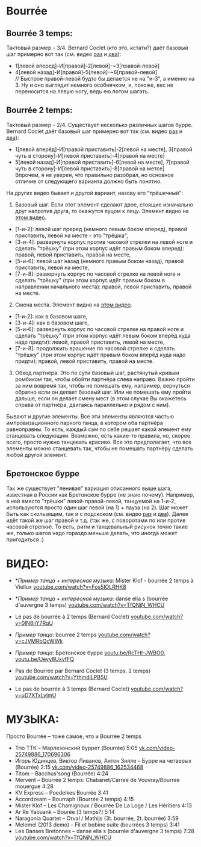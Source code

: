 Bourrée
========
## Bourrée 3 temps:
Тактовый размер - 3/4. Bernard Coclet (кто это, кстати?) даёт базовый шаг примерно вот так (см. видео [раз](https://www.youtube.com/watch?v=uD7XTxLylmU) и [два](https://www.youtube.com/watch?v=YthmdiLPB5U)):

- 1[левой вперед]-И[правой]-2[левой]-~3[правой-левой]
- 4[левой назад]-И[правой]-5[левой]-~6[правой-левой]  
  // Быстрое правой-левой будто бы делается не на "и-3", а именно на 3. Ну и оно выглядит немного особнячком, и, похоже, вес не переносится на левую ногу, ведь ею потом шагать.

## Bourrée 2 temps:
Тактовый размер - 2/4. Существует несколько различных шагов бурре. Bernard Coclet даёт базовый шаг примерно вот так (см. видео [раз](https://www.youtube.com/watch?v=0lN6jjY7RqU) и [два](https://www.youtube.com/watch?v=YthmdiLPB5U)):

- 1[левой вперёд]-И[правой приставить]-2[левой на месте], 3[правой чуть в сторону]-И[левой приставить]-4[правой на месте]
- 5[левой назад]-И[правой приставить]-6[левой на месте], 7[правой чуть в сторону]-И[левой приставить]-8[правой на метсе]  
  Впрочем, я не уверен, что правильно разобрал, но основное отличие от следующего варианта должно быть понятно.

На других видео бывает и другой вариант, назову его "трёшечный":

1. Базовый шаг. Если этот элемент сделают двое, стоящие изначально друг напротив друга, то окажутся луцом к лицу. Элемент видно на [этом видео](https://www.youtube.com/watch?v=cJVMRbQcWWk).
  - [1-и-2]: левой шаг преред (немного левым боком вперед), правой приставить, левой на месте - это "трёшка",
  - [3-и-4]: развернуть корпус против часовой стрелки на левой ноге и сделать "трёшку" (при этом корпус идёт правым боком вперед): правой, левой приставить, правой на месте,
  - [5-и-6]: левой шаг назад (немного правым боком назад), правой приставить, левой на месте,
  - [7-и-8]: развернуть корпус по часовой стрелке на левой ноге и сделать "трёшку" (при этом корпус идёт правым боком в направлении начального места): правой, левой приставить, правой на месте.
2. Смена места. Элемент видно на [этом видео](https://www.youtube.com/watch?v=cJVMRbQcWWk).
  - [1-и-2]: как в базовом шаге,
  - [3-и-4]: как в базовом шаге,
  - [5-и-6]: развернуть корпус по часовой стрелке на правой ноге и сделать "трёшку" (при этом корпус идёт левым боком вперёд куда надо придти): левой, правой приставить, левой на месте,
  - [7-и-8]: продолжить врашение по часовой стрелке и сделать "трёшку" (при этом корпус идёт правым боком вперёд куда надо придти): правой, левой приставить, правой на месте.
3. Обход партнёра. Это по сути базовый шаг, растянутый кривым ромбиком так, чтобы обойти партнёра слева направо. Важно пройти за ним вовремя так, чтобы не помешать ему, например, вернуться обратно если он делает базовый шаг. Или не помешать ему пройти дальше, если он делает смену мест (в этом случае Вы окажетесь справа от партнёра, двигаясь параллельно и рядом с ним).

Бывают и другие элементы. Все эти элементы являются частью импровизационного парного танца, в котором оба партнёра равноправны. То есть, каждый сам по себе решает какой элемент ему станцевать следующим. Возможно, есть какие-то правила, но, скорее всего, просто нужно танцевать красиво. Все это предполагает, что все элементы можно станцевать так, чтобы не помешать партнёру сделать любой другой элемент.

## Бретонское бурре
Так же существует "ленивая" вариация описанного выше шага, известная в России как Бретонское бурре (не знаю почему). Например, в ней вместо "трёшки" левой-правой-левой, танцуемой на 1-и-2, используются просто один шаг левой (на 1) + пауза (на 2). Шаг может быть как скользящим, так и с подскоком (см. видео [раз](https://www.youtube.com/watch?v=RcTHI-JWBO0) и [два](https://www.youtube.com/watch?v=Ueyy8UxyfFQ)). Далее идёт такой же шаг правой и т.д. (так же, с поворотами по или против часовой стрелки). То есть, ритм и танцевальный рисунок точно такие же, только шагов надо гораздо меньше делать, что иногда может пригодиться :)

ВИДЕО:
======
- \*_Пример танца + интересная музыка_: Mister Klof - bourrée 2 temps à Viellux [youtube.com/watch?v=Fos5IOLRHK8](https://www.youtube.com/watch?v=Fos5IOLRHK8)
- \*_Пример танца + интересная музыка_: danse elia s (bourrée d'auvergne 3 temps) [youtube.com/watch?v=TfQNjN_WHCU](https://www.youtube.com/watch?v=TfQNjN_WHCU)


- Le pas de bourrée à 2 temps (Bernard Coclet) [youtube.com/watch?v=0lN6jjY7RqU](https://www.youtube.com/watch?v=0lN6jjY7RqU)
- _Пример танца_: bourree 2 temps [youtube.com/watch?v=cJVMRbQcWWk](https://www.youtube.com/watch?v=cJVMRbQcWWk)
- _Пример танца_: Бретонское бурре [youtu.be/RcTHI-JWBO0](https://www.youtube.com/watch?v=RcTHI-JWBO0), [youtu.be/Ueyy8UxyfFQ](https://www.youtube.com/watch?v=Ueyy8UxyfFQ)
- Pas de Bourrée par Bernard Coclet (3 temps, 2 temps) [youtube.com/watch?v=YthmdiLPB5U](https://www.youtube.com/watch?v=YthmdiLPB5U)
- Le pas de bourrée à 3 temps (Bernard Coclet) [youtube.com/watch?v=uD7XTxLylmU](https://www.youtube.com/watch?v=uD7XTxLylmU)

МУЗЫКА:
======
Просто Bourrée – тоже самое, что и Bourrée 2 temps

- Trio TTK – Марлезонский буррет (Bourrée) 5:05 [vk.com/video-25749886_170696306](https://vk.com/video-25749886_170696306)
- Игорь Юдинцев, Виктор Ливанов, Антон Зилле – Бурре на четверых (Bourrée) 2:15 [vk.com/video-25749886_162534468](http://vk.com/video-25749886_162534468)
- Titom – Bacchus'song (Bourrée) 4:24
- Mervent – Bourrée 2 temps: Chabanet/Carree de Vouvray/Bourree mouergue 4:28
- KV Express – Poedelkes Bourrée 3:41
- Accordzeam – Bourraph (Bourrée 2 temps) 4:15
- Mister Klof – Les Chamignoux / Bourrée De La Loge / Les Héritiers 4:13
- Ar Re Yaouank – Bourée [3 temps?] 5:14
- Naragonia Quartet – Orval / Mathijs (3t. bourrée, 2t. bourrée) 3:59
- Melomel (2013 demo) – Fil et bobine suite (bourrées 3 temps) 3:41
- Les Danses Bretonnes – danse elia s (bourrée d'auvergne 3 temps) 7:28 [youtube.com/watch?v=TfQNjN_WHCU](https://www.youtube.com/watch?v=TfQNjN_WHCU)
